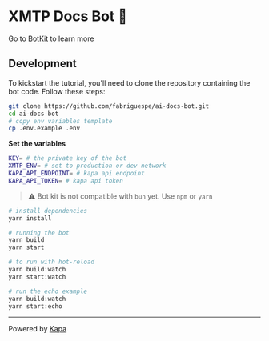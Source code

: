 # XMTP Docs Bot 📄

Go to [BotKit](https://github.com/xmtp/botkit) to learn more

## Development

To kickstart the tutorial, you'll need to clone the repository containing the bot code. Follow these steps:

```bash
git clone https://github.com/fabriguespe/ai-docs-bot.git
cd ai-docs-bot
# copy env variables template
cp .env.example .env
```

**Set the variables**

```bash
KEY= # the private key of the bot
XMTP_ENV= # set to production or dev network
KAPA_API_ENDPOINT= # kapa api endpoint
KAPA_API_TOKEN= # kapa api token
```

> ⚠️ Bot kit is not compatible with `bun` yet. Use `npm` or `yarn`

```bash
# install dependencies
yarn install

# running the bot
yarn build
yarn start

# to run with hot-reload
yarn build:watch
yarn start:watch

# run the echo example
yarn build:watch
yarn start:echo
```

---

Powered by <a href="https://kapa.ai">Kapa</a>
